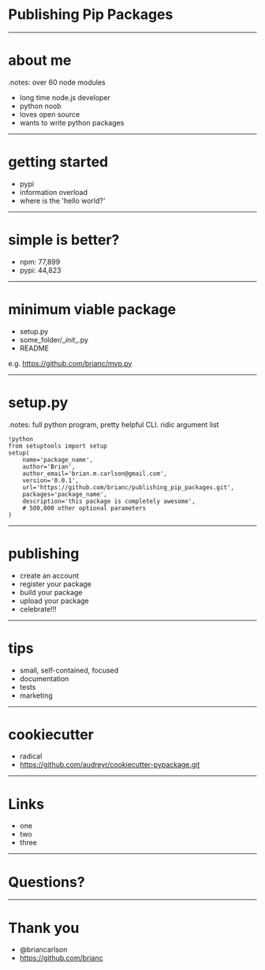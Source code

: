 # Publishing Pip Packages

---

# about me

.notes: over 60 node modules

- long time node.js developer
- python noob
- loves open source
- wants to write python packages

---

# getting started
- pypi
- information overload
- where is the 'hello world?'

---

# simple is better?
- npm: 77,899
- pypi: 44,823

---

# minimum viable package

- setup.py
- some_folder/\__init__.py
- README

e.g. https://github.com/brianc/mvp.py

---

# setup.py

.notes: full python program, pretty helpful CLI. ridic argument list

    !python
    from setuptools import setup
    setup(
        name='package_name',
        author='Brian',
        author_email='brian.m.carlson@gmail.com',
        version='0.0.1',
        url='https://github.com/brianc/publishing_pip_packages.git',
        packages='package_name',
        description='this package is completely awesome',
        # 500,000 other optional parameters
    )

---

# publishing
- create an account
- register your package
- build your package
- upload your package
- celebrate!!!

---

# tips
- small, self-contained, focused
- documentation
- tests
- marketing

---

# cookiecutter

- radical
- https://github.com/audreyr/cookiecutter-pypackage.git

---

# Links
- one
- two
- three

---

# Questions?

---

# Thank you
- @briancarlson
- https://github.com/brianc

